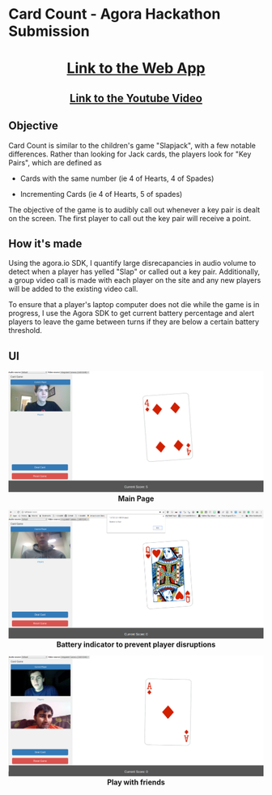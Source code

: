 # Card Count - Agora Hackathon Submission

<h1 align="center"><a href="https://agoradevpost.herokuapp.com/">Link to the Web App</a></h1>

<h2 align="center"><a href="https://youtu.be/3gIOp4J3eRU">Link to the Youtube Video</a></h2>



## Objective

Card Count is similar to the children's game "Slapjack", with a few notable differences.  Rather than looking for Jack cards, the players look for "Key Pairs", which are defined as

- Cards with the same number (ie 4 of Hearts, 4 of Spades)

- Incrementing Cards (ie 4 of Hearts, 5 of spades)

The objective of the game is to audibly call out whenever a key pair is dealt on the screen.  The first player to call out the key pair will receive a point.

## How it's made

Using the agora.io SDK, I quantify large disrecapancies in audio volume to detect when a player has yelled "Slap" or called out a key pair.  Additionally, a group video call is made with each player on the site and any new players will be added to the existing video call.

To ensure that a player's laptop computer does not die while the game is in progress, I use the Agora SDK to get current battery percentage and alert players to leave the game between turns if they are below a certain battery threshold.

## UI

<p align="center">
  <img src="images/ss1.png"/>
  <br><b>Main Page</b>
</p>

<p align="center">
  <img src="images/batteryLow.png"/>
  <br><b>Battery indicator to prevent player disruptions</b>
</p>

<p align="center">
  <img src="images/photo3.png"/>
  <br><b>Play with friends</b>
</p>

